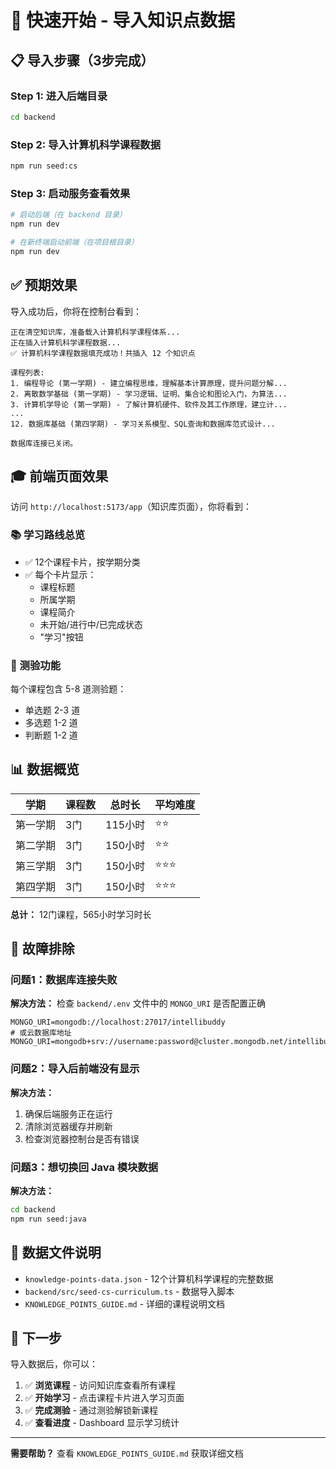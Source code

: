# 🚀 快速开始 - 导入知识点数据

## 📋 导入步骤（3步完成）

### Step 1: 进入后端目录
```bash
cd backend
```

### Step 2: 导入计算机科学课程数据
```bash
npm run seed:cs
```

### Step 3: 启动服务查看效果
```bash
# 启动后端（在 backend 目录）
npm run dev

# 在新终端启动前端（在项目根目录）
npm run dev
```

## ✅ 预期效果

导入成功后，你将在控制台看到：

```
正在清空知识库，准备载入计算机科学课程体系...
正在插入计算机科学课程数据...
✅ 计算机科学课程数据填充成功！共插入 12 个知识点

课程列表:
1. 编程导论 (第一学期) - 建立编程思维，理解基本计算原理，提升问题分解...
2. 离散数学基础 (第一学期) - 学习逻辑、证明、集合论和图论入门，为算法...
3. 计算机学导论 (第一学期) - 了解计算机硬件、软件及其工作原理，建立计...
...
12. 数据库基础 (第四学期) - 学习关系模型、SQL查询和数据库范式设计...

数据库连接已关闭。
```

## 🎓 前端页面效果

访问 `http://localhost:5173/app`（知识库页面），你将看到：

### 📚 学习路线总览
- ✅ 12个课程卡片，按学期分类
- ✅ 每个卡片显示：
  - 课程标题
  - 所属学期
  - 课程简介
  - 未开始/进行中/已完成状态
  - "学习"按钮

### 🧪 测验功能
每个课程包含 5-8 道测验题：
- 单选题 2-3 道
- 多选题 1-2 道  
- 判断题 1-2 道

## 📊 数据概览

| 学期 | 课程数 | 总时长 | 平均难度 |
|------|--------|--------|----------|
| 第一学期 | 3门 | 115小时 | ⭐⭐ |
| 第二学期 | 3门 | 150小时 | ⭐⭐ |
| 第三学期 | 3门 | 150小时 | ⭐⭐⭐ |
| 第四学期 | 3门 | 150小时 | ⭐⭐⭐ |

**总计：** 12门课程，565小时学习时长

## 🔧 故障排除

### 问题1：数据库连接失败
**解决方法：** 检查 `backend/.env` 文件中的 `MONGO_URI` 是否配置正确

```env
MONGO_URI=mongodb://localhost:27017/intellibuddy
# 或云数据库地址
MONGO_URI=mongodb+srv://username:password@cluster.mongodb.net/intellibuddy
```

### 问题2：导入后前端没有显示
**解决方法：**
1. 确保后端服务正在运行
2. 清除浏览器缓存并刷新
3. 检查浏览器控制台是否有错误

### 问题3：想切换回 Java 模块数据
**解决方法：**
```bash
cd backend
npm run seed:java
```

## 📝 数据文件说明

- `knowledge-points-data.json` - 12个计算机科学课程的完整数据
- `backend/src/seed-cs-curriculum.ts` - 数据导入脚本
- `KNOWLEDGE_POINTS_GUIDE.md` - 详细的课程说明文档

## 🎯 下一步

导入数据后，你可以：

1. ✅ **浏览课程** - 访问知识库查看所有课程
2. ✅ **开始学习** - 点击课程卡片进入学习页面
3. ✅ **完成测验** - 通过测验解锁新课程
4. ✅ **查看进度** - Dashboard 显示学习统计

---

**需要帮助？** 查看 `KNOWLEDGE_POINTS_GUIDE.md` 获取详细文档

